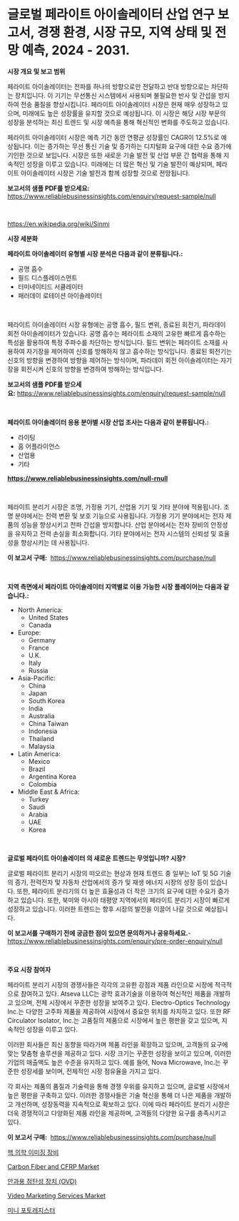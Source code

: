 <p><h1>글로벌 페라이트 아이솔레이터 산업 연구 보고서, 경쟁 환경, 시장 규모, 지역 상태 및 전망 예측, 2024 - 2031.</h1></p><p><strong>시장 개요 및 보고 범위</strong></p>
<p><p>페라이트 아이솔레이터는 전파를 하나의 방향으로만 전달하고 반대 방향으로는 차단하는 장치입니다. 이 기기는 무선통신 시스템에서 사용되며 불필요한 반사 및 간섭을 방지하여 전송 품질을 향상시킵니다. 페라이트 아이솔레이터 시장은 현재 매우 성장하고 있으며, 미래에도 높은 성장률을 유지할 것으로 예상됩니다. 이 시장은 해당 시장 부문의 성장을 분석하는 최신 트렌드 및 시장 예측을 통해 혁신적인 변화를 주도하고 있습니다. </p><p>페라이트 아이솔레이터 시장은 예측 기간 동안 연평균 성장률인 CAGR이 12.5%로 예상됩니다. 이는 증가하는 무선 통신 기술 및 증가하는 디지털화 요구에 대한 수요 증가에 기인한 것으로 보입니다. 시장은 또한 새로운 기술 발전 및 산업 부문 간 협력을 통해 지속적인 성장을 이루고 있습니다. 미래에는 더 많은 혁신 및 기술 발전이 예상되며, 페라이트 아이솔레이터 시장은 기술 발전과 함께 성장할 것으로 전망됩니다.</p></p>
<p><strong>보고서의 샘플 PDF를 받으세요:</strong> <a href="https://www.reliablebusinessinsights.com/enquiry/request-sample/null">https://www.reliablebusinessinsights.com/enquiry/request-sample/null</a></p>
<p>&nbsp;</p>
<p><a href="https://en.wikipedia.org/wiki/Sinmi">https://en.wikipedia.org/wiki/Sinmi</a></p>
<p><strong>시장 세분화</strong></p>
<p><strong>페라이트 아이솔레이터 유형별 시장 분석은 다음과 같이 분류됩니다.:</strong></p>
<p><ul><li>공명 흡수</li><li>필드 디스플레이스먼트</li><li>터미네이티드 서큘레이터</li><li>패러데이 로테이션 아이솔레이터</li></ul></p>
<p>&nbsp;</p>
<p><p>페라이트 아이솔레이터 시장 유형에는 공명 흡수, 필드 변위, 종료된 회전기, 파라데이 회전 아이솔레이터가 있습니다. 공명 흡수는 페라이트 소재의 고유한 빠르게 흡수하는 특성을 활용하여 특정 주파수를 차단하는 방식입니다. 필드 변위는 페라이트 소재를 사용하여 자기장을 제어하여 신호를 방해하지 않고 흡수하는 방식입니다. 종료된 회전기는 신호의 방향을 변경하여 방향을 제어하는 방식이며, 파라데이 회전 아이솔레이터는 자기장을 회전시켜 신호의 방향을 변경하여 방해하는 방식입니다.</p></p>
<p><strong>보고서의 샘플 PDF를 받으세요:</strong>&nbsp;<a href="https://www.reliablebusinessinsights.com/enquiry/request-sample/null">https://www.reliablebusinessinsights.com/enquiry/request-sample/null</a></p>
<p>&nbsp;</p>
<p><strong> 페라이트 아이솔레이터 응용 분야별 시장 산업 조사는 다음과 같이 분류됩니다.:</strong></p>
<p><ul><li>라이팅</li><li>홈 어플라이언스</li><li>산업용</li><li>기타</li></ul></p>
<p><strong><a href="https://www.reliablebusinessinsights.com/null-rnull">https://www.reliablebusinessinsights.com/null-rnull</a></strong></p>
<p>&nbsp;</p>
<p><p>페라이트 분리기 시장은 조명, 가정용 기기, 산업용 기기 및 기타 분야에 적용됩니다. 조명 분야에서는 전력 변환 및 보호 기능으로 사용됩니다. 가정용 기기 분야에서는 전자 제품의 성능을 향상시키고 전파 간섭을 방지합니다. 산업 분야에서는 전자 장비의 안정성을 유지하고 전력 손실을 최소화합니다. 기타 분야에서는 전자 시스템의 신뢰성 및 효율성을 향상시키는 데 사용됩니다.</p></p>
<p><strong>이 보고서 구매:</strong>&nbsp; <a href="https://www.reliablebusinessinsights.com/purchase/null">https://www.reliablebusinessinsights.com/purchase/null</a></p>
<p>&nbsp;</p>
<p><strong>지역 측면에서 페라이트 아이솔레이터 지역별로 이용 가능한 시장 플레이어는 다음과 같습니다.:</strong></p>
<p><ul>
    <li>
        North America:
        <ul>
            <li>United States</li>
            <li>Canada</li>
        </ul>
    </li>
    <li>
        Europe:
        <ul>
            <li>Germany</li>
            <li>France</li>
            <li>U.K.</li>
            <li>Italy</li>
            <li>Russia</li>
        </ul>
    </li>
    <li>
        Asia-Pacific:
        <ul>
            <li>China</li>
            <li>Japan</li>
            <li>South Korea</li>
            <li>India</li>
            <li>Australia</li>
            <li>China Taiwan</li>
            <li>Indonesia</li>
            <li>Thailand</li>
            <li>Malaysia</li>
        </ul>
    </li>
    <li>
        Latin America:
        <ul>
            <li>Mexico</li>
            <li>Brazil</li>
            <li>Argentina Korea</li>
            <li>Colombia</li>
        </ul>
    </li>
    <li>
        Middle East & Africa:
        <ul>
            <li>Turkey</li>
            <li>Saudi</li>
            <li>Arabia</li>
            <li>UAE</li>
            <li>Korea</li>
        </ul>
    </li>
    </ul></p>
<p>&nbsp;</p>
<p><strong>글로벌 페라이트 아이솔레이터 의 새로운 트렌드는 무엇입니까? 시장?</strong></p>
<p><p>글로벌 페라이트 분리기 시장의 떠오르는 현상과 현재 트렌드 중 일부는 IoT 및 5G 기술의 증가, 전력전자 및 자동차 산업에서의 증가 및 재생 에너지 시장의 성장 등이 있습니다. 또한, 페라이트 분리기의 더 높은 효율성과 더 작은 크기의 요구에 대한 수요가 증가하고 있습니다. 또한, 북미와 아시아 태평양 지역에서의 페라이트 분리기 시장이 빠르게 성장하고 있습니다. 이러한 트렌드는 향후 시장의 발전을 이끌어 나갈 것으로 예상됩니다.</p></p>
<p><strong>이 보고서를 구매하기 전에 궁금한 점이 있으면 문의하거나 공유하세요.</strong>- <a href="https://www.reliablebusinessinsights.com/enquiry/pre-order-enquiry/null">https://www.reliablebusinessinsights.com/enquiry/pre-order-enquiry/null</a></p>
<p>&nbsp;</p>
<p><strong>주요 시장 참여자</strong></p>
<p><p>페라이트 분리기 시장의 경쟁사들은 각각의 고유한 강점과 제품 라인으로 시장에 적극적으로 참여하고 있다. Atseva LLC는 광학 효과기술을 이용하여 혁신적인 제품을 개발하고 있으며, 전체 시장에서 꾸준한 성장을 보여주고 있다. Electro-Optics Technology Inc.는 다양한 고주파 제품을 제공하여 시장에서 중요한 위치를 차지하고 있다. 또한 RF Circulator Isolator, Inc.는 고품질의 제품으로 시장에서 높은 평판을 갖고 있으며, 지속적인 성장을 이루고 있다.</p><p>이러한 회사들은 최신 동향을 따라가며 제품 라인을 확장하고 있으며, 고객들의 요구에 맞는 맞춤형 솔루션을 제공하고 있다. 시장 크기는 꾸준한 성장을 보이고 있으며, 이러한 기업의 매출액도 높은 수준을 유지하고 있다. 예를 들어, Nova Microwave, Inc.는 꾸준한 성장세를 보이며, 전체적인 시장 점유율을 가지고 있다.</p><p>각 회사는 제품의 품질과 기술력을 통해 경쟁 우위를 유지하고 있으며, 글로벌 시장에서 높은 평판을 구축하고 있다. 이러한 경쟁사들은 기술 혁신을 통해 더 나은 제품을 개발하고 개선하며, 성장동력을 지속적으로 확보하고 있다. 이에 따라 페라이트 분리기 시장은 더욱 경쟁적이고 다양화된 제품 라인을 제공하며, 고객들의 다양한 요구를 충족시키고 있다.</p></p>
<p><strong>이 보고서 구매:</strong>&nbsp;&nbsp;<a href="https://www.reliablebusinessinsights.com/purchase/null">https://www.reliablebusinessinsights.com/purchase/null</a></p>
<p><p><a href="https://medium.com/@stanleylyittle554467/%EC%A0%84%EC%84%B8%EA%B3%84-%ED%95%B5%EC%9D%98%ED%95%99-%EC%98%81%EC%83%81%EC%9E%A5%EB%B9%84-%EC%8B%9C%EC%9E%A5-%EB%B6%84%EC%84%9D-%EB%8F%99%ED%96%A5-%EC%98%88%EC%B8%A1-%EB%B0%8F-%EC%84%B1%EC%9E%A5-%EA%B8%B0%ED%9A%8C-2024-2031-%EC%9D%84-%EB%8B%A4%EB%A3%AC-182%ED%8E%98%EC%9D%B4%EC%A7%80-%EB%B3%B4%EA%B3%A0%EC%84%9C-fe0defad608c">핵 의학 이미징 장비</a></p><p><a href="https://medium.com/@luke.russell779/an-in-depth-analysis-of-the-global-carbon-fiber-and-cfrp-market-scope-and-its-rapid-growing-10-7-b8a9927ed0b5">Carbon Fiber and CFRP Market</a></p><p><a href="https://medium.com/@carmellalang1/%EC%95%88%EA%B3%BC-%EC%A0%90%EC%84%B1%ED%83%84%EC%84%B1-%EC%9E%A5%EC%B9%98-ovd-%EC%8B%9C%EC%9E%A5-%EB%8F%99%ED%96%A5-%EC%95%88%EA%B3%BC-%EC%A0%90%EC%84%B1%ED%83%84%EC%84%B1-%EC%9E%A5%EC%B9%98-ovd-%EC%8B%9C%EC%9E%A5-%ED%86%B5%EC%B0%B0%EA%B3%BC-%EC%98%88%EC%B8%A1-%EB%B6%84%EC%84%9D-2024-2031-%EC%97%90-%EC%B4%88%EC%A0%90%EC%9D%84-%EB%A7%9E%EC%B6%A4-45df736ffde9">안과용 점탄성 장치 (OVD)</a></p><p><a href="https://github.com/SheilaBruen2023/Market-Research-Report-List-2/blob/main/video-marketing-services-market.md">Video Marketing Services Market</a></p><p><a href="https://github.com/shampaakter36/Market-Research-Report-List-1/blob/main/5114579122718.md">미니 포토레지스터</a></p></p>